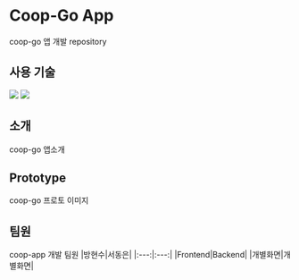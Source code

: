 # Coop-Go App
coop-go 앱 개발 repository

## 사용 기술
<img src="https://img.shields.io/badge/React Native-green?style=for-the-badge&logo=React&logoColor=black"/></a>
<img src="https://img.shields.io/badge/Flutter-blue?style=for-the-badge&logo=Flutter&logoColor=black"/></a>

## 소개
coop-go 앱소개

## Prototype
coop-go 프로토 이미지

## 팀원
coop-app 개발 팀원
|방현수|서동은|
|:---:|:---:|
|Frontend|Backend|
|개별화면|개별화면|
